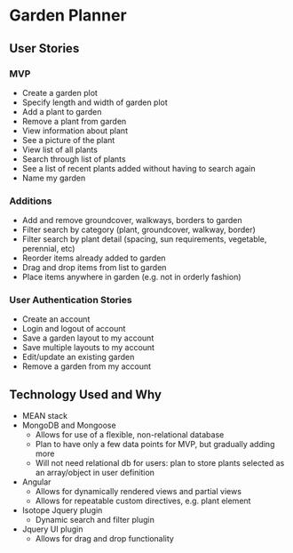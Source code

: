 # Garden Planner

## User Stories
### MVP
- Create a garden plot
- Specify length and width of garden plot
- Add a plant to garden
- Remove a plant from garden
- View information about plant
- See a picture of the plant
- View list of all plants
- Search through list of plants
- See a list of recent plants added without having to search again
- Name my garden

### Additions
- Add and remove groundcover, walkways, borders to garden
- Filter search by category (plant, groundcover, walkway, border)
- Filter search by plant detail (spacing, sun requirements, vegetable, perennial, etc)
- Reorder items already added to garden
- Drag and drop items from list to garden
- Place items anywhere in garden (e.g. not in orderly fashion)

### User Authentication Stories
- Create an account
- Login and logout of account
- Save a garden layout to my account
- Save multiple layouts to my account
- Edit/update an existing garden
- Remove a garden from my account


## Technology Used and Why
- MEAN stack
- MongoDB and Mongoose
  - Allows for use of a flexible, non-relational database
  - Plan to have only a few data points for MVP, but gradually adding more
  - Will not need relational db for users: plan to store plants selected as an array/object in user definition
- Angular
  - Allows for dynamically rendered views and partial views
  - Allows for repeatable custom directives, e.g. plant element
- Isotope Jquery plugin
  - Dynamic search and filter plugin
- Jquery UI plugin
  - Allows for drag and drop functionality
